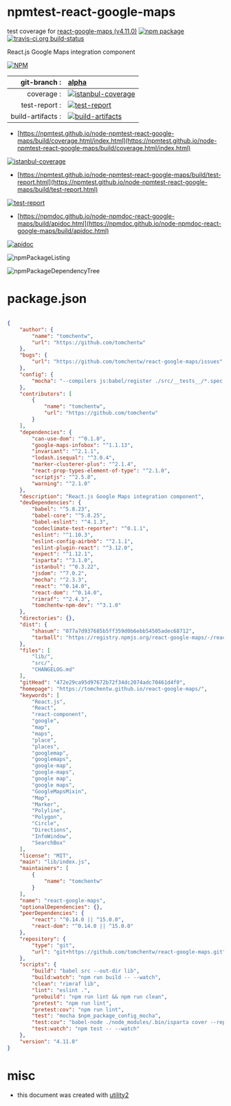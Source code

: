 # npmtest-react-google-maps

test coverage for  [react-google-maps (v4.11.0)](https://tomchentw.github.io/react-google-maps/)  [![npm package](https://img.shields.io/npm/v/npmtest-react-google-maps.svg?style=flat-square)](https://www.npmjs.org/package/npmtest-react-google-maps) [![travis-ci.org build-status](https://api.travis-ci.org/npmtest/node-npmtest-react-google-maps.svg)](https://travis-ci.org/npmtest/node-npmtest-react-google-maps)

React.js Google Maps integration component

[![NPM](https://nodei.co/npm/react-google-maps.png?downloads=true&downloadRank=true&stars=true)](https://www.npmjs.com/package/react-google-maps)

| git-branch : | [alpha](https://github.com/npmtest/node-npmtest-react-google-maps/tree/alpha)|
|--:|:--|
| coverage : | [![istanbul-coverage](https://npmtest.github.io/node-npmtest-react-google-maps/build/coverage.badge.svg)](https://npmtest.github.io/node-npmtest-react-google-maps/build/coverage.html/index.html)|
| test-report : | [![test-report](https://npmtest.github.io/node-npmtest-react-google-maps/build/test-report.badge.svg)](https://npmtest.github.io/node-npmtest-react-google-maps/build/test-report.html)|
| build-artifacts : | [![build-artifacts](https://npmtest.github.io/node-npmtest-react-google-maps/glyphicons_144_folder_open.png)](https://github.com/npmtest/node-npmtest-react-google-maps/tree/gh-pages/build)|

- [https://npmtest.github.io/node-npmtest-react-google-maps/build/coverage.html/index.html](https://npmtest.github.io/node-npmtest-react-google-maps/build/coverage.html/index.html)

[![istanbul-coverage](https://npmtest.github.io/node-npmtest-react-google-maps/build/screenCapture.buildCi.browser.%252Ftmp%252Fbuild%252Fcoverage.lib.html.png)](https://npmtest.github.io/node-npmtest-react-google-maps/build/coverage.html/index.html)

- [https://npmtest.github.io/node-npmtest-react-google-maps/build/test-report.html](https://npmtest.github.io/node-npmtest-react-google-maps/build/test-report.html)

[![test-report](https://npmtest.github.io/node-npmtest-react-google-maps/build/screenCapture.buildCi.browser.%252Ftmp%252Fbuild%252Ftest-report.html.png)](https://npmtest.github.io/node-npmtest-react-google-maps/build/test-report.html)

- [https://npmdoc.github.io/node-npmdoc-react-google-maps/build/apidoc.html](https://npmdoc.github.io/node-npmdoc-react-google-maps/build/apidoc.html)

[![apidoc](https://npmdoc.github.io/node-npmdoc-react-google-maps/build/screenCapture.buildCi.browser.%252Ftmp%252Fbuild%252Fapidoc.html.png)](https://npmdoc.github.io/node-npmdoc-react-google-maps/build/apidoc.html)

![npmPackageListing](https://npmtest.github.io/node-npmtest-react-google-maps/build/screenCapture.npmPackageListing.svg)

![npmPackageDependencyTree](https://npmtest.github.io/node-npmtest-react-google-maps/build/screenCapture.npmPackageDependencyTree.svg)



# package.json

```json

{
    "author": {
        "name": "tomchentw",
        "url": "https://github.com/tomchentw"
    },
    "bugs": {
        "url": "https://github.com/tomchentw/react-google-maps/issues"
    },
    "config": {
        "mocha": "--compilers js:babel/register ./src/__tests__/*.spec.js ./src/**/__tests__/*.spec.js --require ./src/__tests__/__setup__.js"
    },
    "contributors": [
        {
            "name": "tomchentw",
            "url": "https://github.com/tomchentw"
        }
    ],
    "dependencies": {
        "can-use-dom": "^0.1.0",
        "google-maps-infobox": "^1.1.13",
        "invariant": "^2.1.1",
        "lodash.isequal": "^3.0.4",
        "marker-clusterer-plus": "^2.1.4",
        "react-prop-types-element-of-type": "^2.1.0",
        "scriptjs": "^2.5.8",
        "warning": "^2.1.0"
    },
    "description": "React.js Google Maps integration component",
    "devDependencies": {
        "babel": "^5.8.23",
        "babel-core": "^5.8.25",
        "babel-eslint": "^4.1.3",
        "codeclimate-test-reporter": "^0.1.1",
        "eslint": "^1.10.3",
        "eslint-config-airbnb": "^2.1.1",
        "eslint-plugin-react": "^3.12.0",
        "expect": "^1.12.1",
        "isparta": "^3.1.0",
        "istanbul": "^0.3.22",
        "jsdom": "^7.0.2",
        "mocha": "^2.3.3",
        "react": "^0.14.0",
        "react-dom": "^0.14.0",
        "rimraf": "^2.4.3",
        "tomchentw-npm-dev": "^3.1.0"
    },
    "directories": {},
    "dist": {
        "shasum": "077a7d937685b5ff359d0b6ebb54505adec68712",
        "tarball": "https://registry.npmjs.org/react-google-maps/-/react-google-maps-4.11.0.tgz"
    },
    "files": [
        "lib/",
        "src/",
        "CHANGELOG.md"
    ],
    "gitHead": "472e29ca95d97672b72f34dc2074adc70461d4f0",
    "homepage": "https://tomchentw.github.io/react-google-maps/",
    "keywords": [
        "React.js",
        "React",
        "react-component",
        "google",
        "map",
        "maps",
        "place",
        "places",
        "googlemap",
        "googlemaps",
        "google-map",
        "google-maps",
        "google map",
        "google maps",
        "GoogleMapsMixin",
        "Map",
        "Marker",
        "Polyline",
        "Polygon",
        "Circle",
        "Directions",
        "InfoWindow",
        "SearchBox"
    ],
    "license": "MIT",
    "main": "lib/index.js",
    "maintainers": [
        {
            "name": "tomchentw"
        }
    ],
    "name": "react-google-maps",
    "optionalDependencies": {},
    "peerDependencies": {
        "react": "^0.14.0 || ^15.0.0",
        "react-dom": "^0.14.0 || ^15.0.0"
    },
    "repository": {
        "type": "git",
        "url": "git+https://github.com/tomchentw/react-google-maps.git"
    },
    "scripts": {
        "build": "babel src --out-dir lib",
        "build:watch": "npm run build -- --watch",
        "clean": "rimraf lib",
        "lint": "eslint .",
        "prebuild": "npm run lint && npm run clean",
        "pretest": "npm run lint",
        "pretest:cov": "npm run lint",
        "test": "mocha $npm_package_config_mocha",
        "test:cov": "babel-node ./node_modules/.bin/isparta cover --report lcov _mocha -- $npm_package_config_mocha",
        "test:watch": "npm test -- --watch"
    },
    "version": "4.11.0"
}
```



# misc
- this document was created with [utility2](https://github.com/kaizhu256/node-utility2)
